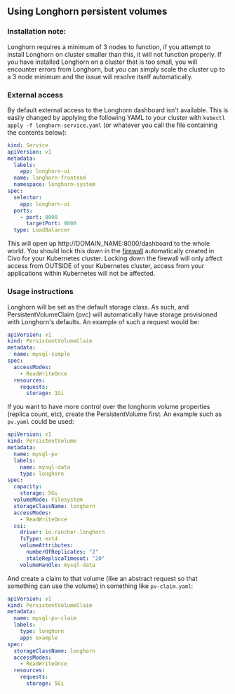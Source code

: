 ## Using Longhorn persistent volumes

### Installation note:

Longhorn requires a minimum of 3 nodes to function, if you attempt to install Longhorn on cluster smaller than this, it will not function properly. If you have installed Longhorn on a cluster that is too small, you will encounter errors from Longhorn, but you can simply scale the cluster up to a 3 node minimum and the issue will resolve itself automatically.

### External access

By default external access to the Longhorn dashboard isn't available. This is easily changed by applying the following YAML to your cluster with `kubectl apply -f longhorn-service.yaml` (or whatever you call the file containing the contents below):

```yaml
kind: Service
apiVersion: v1
metadata:
  labels:
    app: longhorn-ui
  name: longhorn-frontend
  namespace: longhorn-system
spec:
  selector:
    app: longhorn-ui
  ports:
    - port: 8000
      targetPort: 8000
  type: LoadBalancer
```

This will open up http://DOMAIN_NAME:8000/dashboard to the whole world. You should lock this down in the [firewall](https://www.civo.com/account/firewalls) automatically created in Civo for your Kubernetes cluster. Locking down the firewall will only affect access from OUTSIDE of your Kubernetes cluster, access from your applications within Kubernetes will not be affected.

### Usage instructions

Longhorn will be set as the default storage class. As such, and PersistentVolumeClaim (pvc) will automatically have storage provisioned with Longhorn's defaults. An example of such a request would be:

```yaml
apiVersion: v1
kind: PersistentVolumeClaim
metadata:
  name: mysql-simple
spec:
  accessModes:
    - ReadWriteOnce
  resources:
    requests:
      storage: 1Gi
```

If you want to have more control over the longhorm volume properties (replica count, etc), create the PersistentVolume first. An example such as `pv.yaml` could be used:

```yaml
apiVersion: v1
kind: PersistentVolume
metadata:
  name: mysql-pv
  labels:
    name: mysql-data
    type: longhorn
spec:
  capacity:
    storage: 5Gi
  volumeMode: Filesystem
  storageClassName: longhorn
  accessModes:
    - ReadWriteOnce
  csi:
    driver: io.rancher.longhorn
    fsType: ext4
    volumeAttributes:
      numberOfReplicates: "2"
      staleReplicaTimeout: "20"
    volumeHandle: mysql-data
```

And create a claim to that volume (like an abstract request so that something can use the volume) in something like `pv-claim.yaml`:

```yaml
apiVersion: v1
kind: PersistentVolumeClaim
metadata:
  name: mysql-pv-claim
  labels:
    type: longhorn
    app: example
spec:
  storageClassName: longhorn
  accessModes:
    - ReadWriteOnce
  resources:
    requests:
      storage: 5Gi
```

